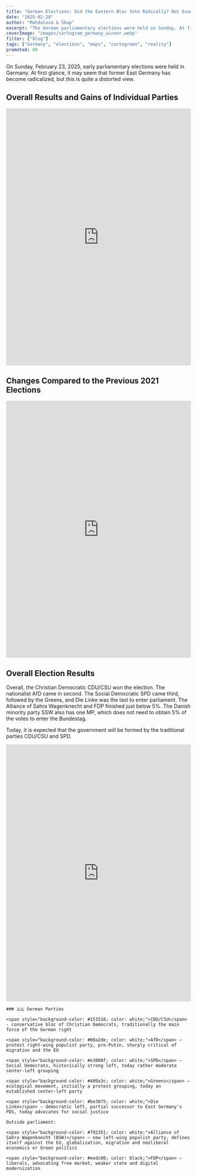 ```yaml
---
title: "German Elections: Did the Eastern Bloc Vote Radically? Not Exactly"
date: "2025-02-28"
author: "Mahdalová & Škop"
excerpt: "The German parliamentary elections were held on Sunday. At first glance, it may seem that former East Germany has become radicalized, but this is quite a distorted view."
coverImage: "images/cartogram_germany_winner.webp"
filter: ["blog"]
tags: ["Germany", "elections", "maps", "cartograms", "reality"]
promoted: 80
---
```


On Sunday, February 23, 2025, early parliamentary elections were held in Germany. At first glance, it may seem that former East Germany has become radicalized, but this is quite a distorted view.

<ScrollyTelling yamlFile="scrollytelling.yaml" />

## Overall Results and Gains of Individual Parties
<iframe src='https://flo.uri.sh/visualisation/21864811/embed' title='Interactive or visual content' className='flourish-embed-iframe' frameBorder='0' scrolling='no' width="100%" height="700px" allowFullScreen></iframe>

## Changes Compared to the Previous 2021 Elections
<iframe src='https://flo.uri.sh/visualisation/21865071/embed' title='Interactive or visual content' className='flourish-embed-iframe' frameBorder='0' scrolling='no' width="100%" height="700px" allowFullScreen></iframe>

## Overall Election Results
Overall, the Christian Democratic CDU/CSU won the election. The nationalist AfD came in second. The Social Democratic SPD came third, followed by the Greens, and Die Linke was the last to enter parliament. The Alliance of Sahra Wagenknecht and FDP finished just below 5%. The Danish minority party SSW also has one MP, which does not need to obtain 5% of the votes to enter the Bundestag.

Today, it is expected that the government will be formed by the traditional parties CDU/CSU and SPD.
<iframe src='https://flo.uri.sh/visualisation/21865681/embed' title='Interactive or visual content' className='flourish-embed-iframe' frameBorder='0' scrolling='no' width="100%" height="700px" allowFullScreen></iframe>


```box
### 🇩🇪 German Parties

<span style="background-color: #151518; color: white;">CDU/CSU</span> - conservative bloc of Christian Democrats, traditionally the main force of the German right

<span style="background-color: #00a2de; color: white;">AfD</span> – protest right-wing populist party, pro-Putin, sharply critical of migration and the EU

<span style="background-color: #e3000f; color: white;">SPD</span> – Social Democrats, historically strong left, today rather moderate center-left grouping

<span style="background-color: #409a3c; color: white;">Greens</span> – ecological movement, initially a protest grouping, today an established center-left party

<span style="background-color: #be3075; color: white;">Die Linke</span> – democratic left, partial successor to East Germany's PDS, today advocates for social justice

Outside parliament:

<span style="background-color: #792351; color: white;">Alliance of Sahra Wagenknecht (BSW)</span> – new left-wing populist party, defines itself against the EU, globalization, migration and neoliberal economics or Green politics

<span style="background-color: #eedc00; color: black;">FDP</span> – liberals, advocating free market, weaker state and digital modernization

```